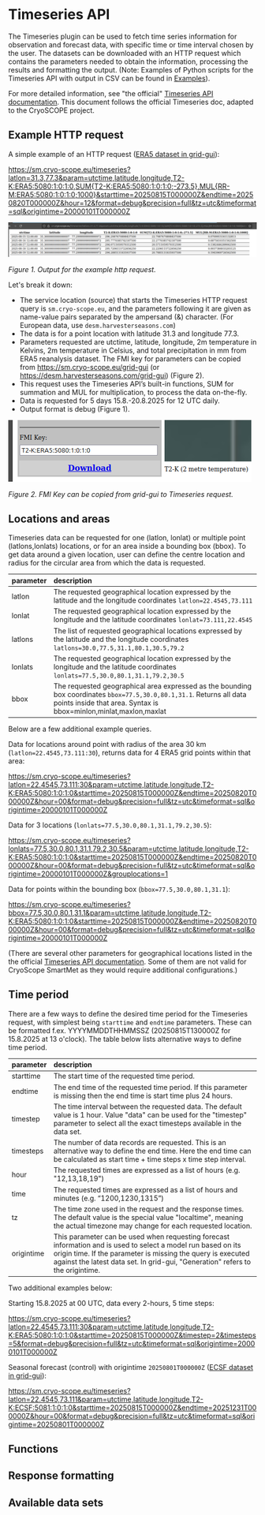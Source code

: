 # Timeseries API

The Timeseries plugin can be used to fetch time series information for observation and forecast data, with specific time or time interval chosen by the user. The datasets can be downloaded with an HTTP request which contains the parameters needed to obtain the information, processing the results and formatting the output. (Note: Examples of Python scripts for the Timeseries API with output in CSV can be found in [Examples](05_Examples.md)).

For more detailed information, see "the official" [Timeseries API documentation](https://github.com/fmidev/smartmet-plugin-timeseries/tree/master). This document follows the official Timeseries doc, adapted to the CryoSCOPE project. 

## Example HTTP request

A simple example of an HTTP request ([ERA5 dataset in grid-gui](https://sm.cryo-scope.eu/grid-gui?session=bg=light;bl=1;cl=Grey;cm=None;f=;fn=;ft=;g=156;gm=;hu=128;is=DarkGrey;iv=Generated;k=T2-K:ECSF:5081:1:0:1:0;l=;lb=Default;lm=LightGrey;lo=None;lt=;m=0;max=16;mi=Default;min=6;p=;pg=main;pi=9;pn=ERA5;pre=Image;pro=;sa=60;sm=LightCyan;st=10;sy=None;t=;tg=;tgt=Month;u=;xx=;yy=;&p=T2-K)): 

https://sm.cryo-scope.eu/timeseries?latlon=31.3,77.3&param=utctime,latitude,longitude,T2-K:ERA5:5080:1:0:1:0,SUM{T2-K:ERA5:5080:1:0:1:0;-273.5},MUL{RR-M:ERA5:5080:1:0:1:0;1000}&starttime=20250815T000000Z&endtime=20250820T000000Z&hour=12&format=debug&precision=full&tz=utc&timeformat=sql&origintime=20000101T000000Z

![figure 1](../timeseries-http.png)

*Figure 1. Output for the example http request.*

Let's break it down: 
- The service location (source) that starts the Timeseries HTTP request query is `sm.cryo-scope.eu`, and the parameters following it are given as name-value pairs separated by the ampersand (&) character. (For European data, use `desm.harvesterseasons.com`)
- The data is for a point location with latitude 31.3 and longitude 77.3. 
- Parameters requested are utctime, latitude, longitude, 2m temperature in Kelvins, 2m temperature in Celsius, and total precipitation in mm from ERA5 reanalysis dataset. The FMI key for parameters can be copied from https://sm.cryo-scope.eu/grid-gui (or https://desm.harvesterseasons.com/grid-gui) (Figure 2). 
- This request uses the Timeseries API’s built-in functions, SUM for summation and MUL for multiplication, to process the data on-the-fly. 
- Data is requested for 5 days 15.8.-20.8.2025 for 12 UTC daily. 
- Output format is debug (Figure 1).

![figure 2](../fmi-key.png)

*Figure 2. FMI Key can be copied from grid-gui to Timeseries request.*

## Locations and areas

Timeseries data can be requested for one (latlon, lonlat) or multiple point (latlons,lonlats) locations, or for an area inside a bounding box (bbox). To get data around a given location, user can define the centre location and radius for the circular area from which the data is requested.

|parameter|description|
|:-|:-|
|latlon|The requested geographical location expressed by the latitude and the longitude coordinates `latlon=22.4545,73.111`|
|lonlat|The requested geographical location expressed by the longitude and the latitude coordinates `lonlat=73.111,22.4545`|
|latlons|The list of requested geographical locations expressed by the latitude and the longitude coordinates `latlons=30.0,77.5,31.1,80.1,30.5,79.2`|
|lonlats|The requested geographical location expressed by the longitude and the latitude coordinates `lonlats=77.5,30.0,80.1,31.1,79.2,30.5`|
|bbox|The requested geographical area expressed as the bounding box coordinates `bbox=77.5,30.0,80.1,31.1`. Returns all data points inside that area. Syntax is bbox=minlon,minlat,maxlon,maxlat|

Below are a few additional example queries. 

Data for locations around point with radius of the area 30 km (`latlon=22.4545,73.111:30`), returns data for 4 ERA5 grid points within that area:

https://sm.cryo-scope.eu/timeseries?latlon=22.4545,73.111:30&param=utctime,latitude,longitude,T2-K:ERA5:5080:1:0:1:0&starttime=20250815T000000Z&endtime=20250820T000000Z&hour=00&format=debug&precision=full&tz=utc&timeformat=sql&origintime=20000101T000000Z

Data for 3 locations (`lonlats=77.5,30.0,80.1,31.1,79.2,30.5`):
 
https://sm.cryo-scope.eu/timeseries?lonlats=77.5,30.0,80.1,31.1,79.2,30.5&param=utctime,latitude,longitude,T2-K:ERA5:5080:1:0:1:0&starttime=20250815T000000Z&endtime=20250820T000000Z&hour=00&format=debug&precision=full&tz=utc&timeformat=sql&origintime=20000101T000000Z&grouplocations=1


Data for points within the bounding box (`bbox=77.5,30.0,80.1,31.1`):

https://sm.cryo-scope.eu/timeseries?bbox=77.5,30.0,80.1,31.1&param=utctime,latitude,longitude,T2-K:ERA5:5080:1:0:1:0&starttime=20250815T000000Z&endtime=20250820T000000Z&hour=00&format=debug&precision=full&tz=utc&timeformat=sql&origintime=20000101T000000Z

(There are several other parameters for geographical locations listed in the the official [Timeseries API documentation](https://github.com/fmidev/smartmet-plugin-timeseries/tree/master). Some of them are not valid for CryoScope SmartMet as they would require additional configurations.)

## Time period

There are a few ways to define the desired time period for the Timeseries request, with simplest being `starttime` and `endtime` parameters. These can be formatted f.ex. YYYYMMDDTHHMMSSZ (20250815T130000Z for 15.8.2025 at 13 o'clock). The table below lists alternative ways to define time period. 

|parameter|description|
|:-|:-|
|starttime|The start time of the requested time period.|
|endtime|The end time of the requested time period. If this parameter is missing then the end time is start time plus 24 hours.|
|timestep|The time interval between the requested data. The default value is 1 hour. Value "data" can be used for the "timestep" parameter to select all the exact timesteps available in the data set.|
|timesteps|The number of data records are requested. This is an alternative way to define the end time. Here the end time can be calculated as start time + time steps x time step interval.|
|hour|The requested times are expressed as a list of hours (e.g. "12,13,18,19")|
|time|The requested times are expressed as a list of hours and minutes (e.g. “1200,1230,1315”)|
|tz|The time zone used in the request and the response times. The default value is the special value "localtime", meaning the actual timezone may change for each requested location.|
|origintime|This parameter can be used when requesting forecast information and is used to select a model run based on its origin time. If the parameter is missing the query is executed against the latest data set. In grid-gui, "Generation" refers to the origintime.|

Two additional examples below: 

Starting 15.8.2025 at 00 UTC, data every 2-hours, 5 time steps:

https://sm.cryo-scope.eu/timeseries?latlon=22.4545,73.111:30&param=utctime,latitude,longitude,T2-K:ERA5:5080:1:0:1:0&starttime=20250815T000000Z&timestep=2&timesteps=5&format=debug&precision=full&tz=utc&timeformat=sql&origintime=20000101T000000Z

Seasonal forecast (control) with origintime `20250801T000000Z` ([ECSF dataset in grid-gui](https://sm.cryo-scope.eu/grid-gui?session=bg=light;bl=1;cl=Grey;cm=None;f=1875;fn=0;ft=1;g=178;gm=5081;hu=128;is=DarkGrey;iv=Generated;k=T2-K:ECSF:5081:1:0:1:0;l=0;lb=Default;lm=LightGrey;lo=None;lt=1;m=4;max=16;mi=Default;min=6;p=T2-K;pg=main;pi=14;pn=ECSF;pre=Table(sample);pro=5081;sa=60;sm=LightCyan;st=10;sy=None;t=20250802T000000;tg=202508;tgt=Month;u=;xx=;yy=;&t=20250802T000000&f=1875&m=4&ft=1&fn=0&pre=Image)):

https://sm.cryo-scope.eu/timeseries?latlon=22.4545,73.111&param=utctime,latitude,longitude,T2-K:ECSF:5081:1:0:1:0&starttime=20250815T000000Z&endtime=20251231T000000Z&hour=00&format=debug&precision=full&tz=utc&timeformat=sql&origintime=20250801T000000Z

## Functions 

## Response formatting

## Available data sets